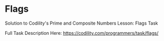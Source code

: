 # Flags

Solution to Codility's Prime and Composite Numbers Lesson: Flags Task

Full Task Description Here: https://codility.com/programmers/task/flags/
